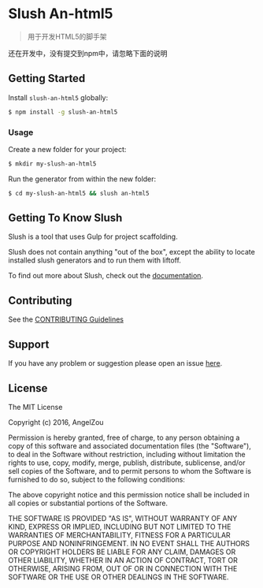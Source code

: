 # Slush An-html5 

> 用于开发HTML5的脚手架

还在开发中，没有提交到npm中，请忽略下面的说明

## Getting Started

Install `slush-an-html5` globally:

```bash
$ npm install -g slush-an-html5
```

### Usage

Create a new folder for your project:

```bash
$ mkdir my-slush-an-html5
```

Run the generator from within the new folder:

```bash
$ cd my-slush-an-html5 && slush an-html5
```

## Getting To Know Slush

Slush is a tool that uses Gulp for project scaffolding.

Slush does not contain anything "out of the box", except the ability to locate installed slush generators and to run them with liftoff.

To find out more about Slush, check out the [documentation](https://github.com/slushjs/slush).

## Contributing

See the [CONTRIBUTING Guidelines](https://github.com/angelzou/slush-an-html5/blob/master/CONTRIBUTING.md)

## Support
If you have any problem or suggestion please open an issue [here](https://github.com/angelzou/slush-an-html5/issues).

## License 

The MIT License

Copyright (c) 2016, AngelZou

Permission is hereby granted, free of charge, to any person
obtaining a copy of this software and associated documentation
files (the "Software"), to deal in the Software without
restriction, including without limitation the rights to use,
copy, modify, merge, publish, distribute, sublicense, and/or sell
copies of the Software, and to permit persons to whom the
Software is furnished to do so, subject to the following
conditions:

The above copyright notice and this permission notice shall be
included in all copies or substantial portions of the Software.

THE SOFTWARE IS PROVIDED "AS IS", WITHOUT WARRANTY OF ANY KIND,
EXPRESS OR IMPLIED, INCLUDING BUT NOT LIMITED TO THE WARRANTIES
OF MERCHANTABILITY, FITNESS FOR A PARTICULAR PURPOSE AND
NONINFRINGEMENT. IN NO EVENT SHALL THE AUTHORS OR COPYRIGHT
HOLDERS BE LIABLE FOR ANY CLAIM, DAMAGES OR OTHER LIABILITY,
WHETHER IN AN ACTION OF CONTRACT, TORT OR OTHERWISE, ARISING
FROM, OUT OF OR IN CONNECTION WITH THE SOFTWARE OR THE USE OR
OTHER DEALINGS IN THE SOFTWARE.

